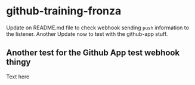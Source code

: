 # github-training-fronza

Update on README.md file to check webhook sending `push` information to the listener.
Another Update now to test with the github-app stuff.

## Another test for the Github App test webhook thingy
Text here
